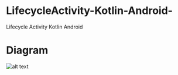 # LifecycleActivity-Kotlin-Android-
Lifecycle Activity Kotlin Android

# Diagram 
![alt text](https://i.ytimg.com/vi/UJN3AL4tiqw/maxresdefault.jpg)

